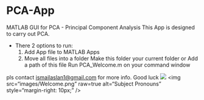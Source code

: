 # PCA-App
 MATLAB GUI for PCA - Principal Component Analysis
This App is designed to carry out PCA.

- There 2 options to run:
  1. Add App file to MATLAB Apps
  2. Move all files into a folder
     Make this folder your current folder or
     Add a path of this file
     Run  PCA_Welcome.m on your command window

pls contact ismailaslan1@gmail.com for more info.
Good luck
<img src=“https://github.com/aslanismailgit/PCA-App/blob/master/images/Welcome.png”>
<img
src=“images/Welcome.png”
raw=true
alt=“Subject Pronouns”
style=“margin-right: 10px;”
/>
